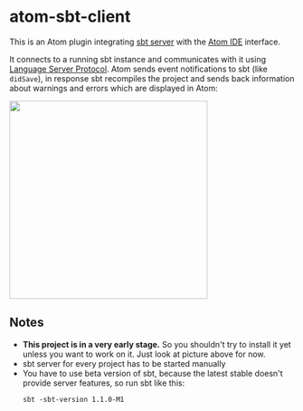 # atom-sbt-client

This is an Atom plugin integrating [sbt server](http://www.scala-sbt.org/1.x-beta/docs/sbt-server.html) with the [Atom IDE](https://ide.atom.io) interface.

It connects to a running sbt instance and communicates with it using [Language Server Protocol](https://github.com/Microsoft/language-server-protocol). Atom sends event notifications to sbt (like `didSave`), in response sbt recompiles the project and sends back information about warnings and errors which are displayed in Atom:

<img width="350" src="https://user-images.githubusercontent.com/766656/32253926-f3c76a6c-be9d-11e7-98c6-97c3af985520.png">

## Notes

* **This project is in a very early stage.** So you shouldn't try to install it yet unless you want to work on it. Just look at picture above for now.
* sbt server for every project has to be started manually
* You have to use beta version of sbt, because the latest stable doesn't provide server features, so run sbt like this:
    ```
    sbt -sbt-version 1.1.0-M1
    ```
